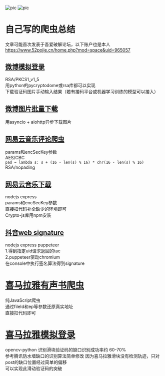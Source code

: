 ![pic](https://img.shields.io/badge/python-v3.7-green)
![pic](https://img.shields.io/badge/node-v12.16-green)
# 自己写的爬虫总结

文章可能首次发表于吾爱破解论坛，以下账户也是本人  
https://www.52pojie.cn/home.php?mod=space&uid=965057

## [微博模拟登录](introduction/weibo_login.md)

RSA/PKCS1_v1_5  
用python的pycryptodome或rsa库都可以实现  
下载验证码图片手动输入结果（若有接码平台或机器学习训练的模型可以接入）  

## [微博图片批量下载](introduction/weibo.md)

用asyncio + aiohttp异步下载图片  

## [网易云音乐评论爬虫](introduction/netease_comments.md)

params和encSecKey参数  
AES/CBC  
`pad = lambda s: s + (16 - len(s) % 16) * chr(16 - len(s) % 16)`  
RSA/nopading  

## [网易云音乐下载](introduction/netease_music.md)

nodejs express  
params和encSecKey参数  
直接扣代码补全缺少的环境即可  
Crypto-js库用npm安装  

## [抖音web signature](https://github.com/skygongque/douyin_signature)

nodejs express puppeteer  
1.得到指定uid请求返回的tac  
2.puppeteer驱动chromium  
在console中执行签名算法得到signature  

# [喜马拉雅有声书爬虫](introduction/ximalay_node.md)

纯JavaScript爬虫  
通过fileId和ep等参数还原真实地址  
直接扣代码即可  

# [喜马拉雅模拟登录](https://github.com/skygongque/login-ximalaya)
opencv-python 识别滑块验证码的缺口识别成功率约 60-70%  
参考腾讯防水墙缺口的识别算法简单修改
因为喜马拉雅滑块没有检测轨迹，只对post的缺口位置经过简单的偏移  
可以实现此滑动验证码的突破


